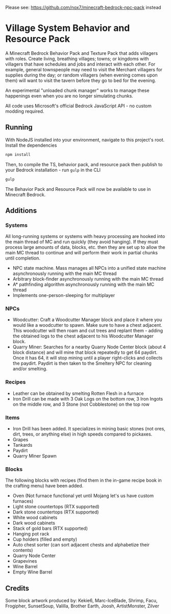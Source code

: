Please see: https://github.com/nox7/minecraft-bedrock-npc-pack instead

# Village System Behavior and Resource Pack
A Minecraft Bedrock Behavior Pack and Texture Pack that adds villagers with roles. Create living, breathing villages; towns; or kingdoms with villagers that have schedules and jobs and interact with each other. For example, general townspeople may need to visit the Merchant villagers for supplies during the day; or random villagers (when evening comes upon them) will want to visit the tavern before they go to bed for the evening.

An experimental "unloaded chunk manager" works to manage these happenings even when you are no longer simulating chunks.

All code uses Microsoft's official Bedrock JavaScript API - no custom modding required.

## Running
With NodeJS installed into your environment, navigate to this project's root. Install the dependencies
```bash
npm install
```

Then, to compile the TS, behavior pack, and resource pack then publish to your Bedrock installation - run `gulp` in the CLI
```bash
gulp
```

The Behavior Pack and Resource Pack will now be available to use in Minecraft Bedrock.

## Additions

### Systems
All long-running systems or systems with heavy processing are hooked into the main thread of MC and run quickly (they avoid hanging). If they must process large amounts of data, blocks, etc. then they are set up to allow the main MC thread to continue and will perform their work in partial chunks until completion.

- NPC state machine. Mass manages all NPCs into a unified state machine asynchronously running with the main MC thread 
- Arbitrary block-finder asynchronously running with the main MC thread
- A* pathfinding algorithm asynchronously running with the main MC thread
- Implements one-person-sleeping for multiplayer

### NPCs 
- Woodcutter: Craft a Woodcutter Manager block and place it where you would like a woodcutter to spawn. Make sure to have a chest adjacent. This woodcutter will then roam and cut trees and replant them - adding the obtained logs to the chest adjacent to his Woodcutter Manager block.
- Quarry Miner: Searches for a nearby Quarry Node Center block (about 4 block distance) and will mine that block repeatedly to get 64 paydirt. Once it has 64, it will stop mining until a player right-clicks and collects the paydirt. Paydirt is then taken to the Smeltery NPC for cleaning and/or smelting.

### Recipes
- Leather can be obtained by smelting Rotten Flesh in a furnace
- Iron Drill can be made with 3 Oak Logs on the bottom row, 3 Iron Ingots on the middle row, and 3 Stone (not Cobblestone) on the top row

### Items
- Iron Drill has been added. It specializes in mining basic stones (not ores, dirt, trees, or anything else) in high speeds compared to pickaxes.
- Grapes
- Tankards
- Paydirt
- Quarry Miner Spawn

### Blocks
The following blocks with recipes (find them in the in-game recipe book in the crafting menu) have been added.
- Oven (Not furnace functional yet until Mojang let's us have custom furnaces)
- Light stone countertops (RTX supported)
- Dark stone countertops (RTX supported)
- White wood cabinets
- Dark wood cabinets
- Stack of gold bars (RTX supported)
- Hanging pot rack
- Cup holders (filled and empty)
- Auto chest sorter (can sort adjacent chests and alphabetize their contents)
- Quarry Node Center
- Grapevines
- Wine Barrel
- Empty Wine Barrel

## Credits
Some block artwork produced by: Kekie6, Marc-IceBlade, Shrimp, Facu, Frogipher, SunsetSoup, Valilla, Brother Earth, Joosh, ArtistMonster, Zilver
